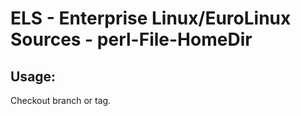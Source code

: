 # ELS - Enterprise Linux/EuroLinux Sources - perl-File-HomeDir 
## Usage:
  Checkout branch or tag.
